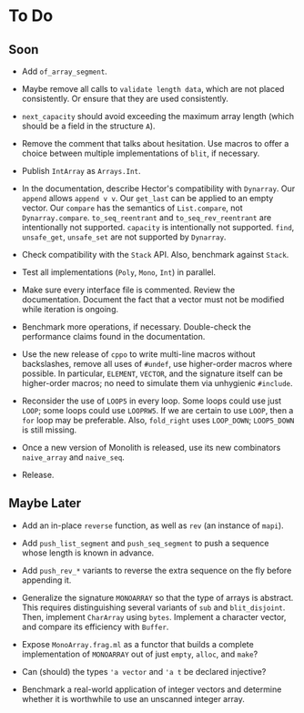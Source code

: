 # To Do

## Soon

* Add `of_array_segment`.

* Maybe remove all calls to `validate length data`,
  which are not placed consistently.
  Or ensure that they are used consistently.

* `next_capacity` should avoid exceeding the maximum array length
  (which should be a field in the structure `A`).

* Remove the comment that talks about hesitation.
  Use macros to offer a choice between multiple implementations of
  `blit`, if necessary.

* Publish `IntArray` as `Arrays.Int`.

* In the documentation, describe Hector's compatibility with `Dynarray`.
  Our `append` allows `append v v`.
  Our `get_last` can be applied to an empty vector.
  Our `compare` has the semantics of `List.compare`,
  not `Dynarray.compare`.
  `to_seq_reentrant` and `to_seq_rev_reentrant`
  are intentionally not supported.
  `capacity` is intentionally not supported.
  `find`, `unsafe_get`, `unsafe_set` are not supported by `Dynarray`.

* Check compatibility with the `Stack` API.
  Also, benchmark against `Stack`.

* Test all implementations (`Poly`, `Mono`, `Int`) in parallel.

* Make sure every interface file is commented. Review the documentation.
  Document the fact that a vector must not be modified while iteration is
  ongoing.

* Benchmark more operations, if necessary.
  Double-check the performance claims
  found in the documentation.

* Use the new release of `cppo`
  to write multi-line macros without backslashes,
  remove all uses of `#undef`,
  use higher-order macros where possible.
  In particular, `ELEMENT`, `VECTOR`, and the signature itself
  can be higher-order macros;
  no need to simulate them via unhygienic `#include`.

* Reconsider the use of `LOOP5` in every loop.
  Some loops could use just `LOOP`; some loops could use `LOOPRW5`.
  If we are certain to use `LOOP`, then a `for` loop may be preferable.
  Also, `fold_right` uses `LOOP_DOWN`; `LOOP5_DOWN` is still missing.

* Once a new version of Monolith is released,
  use its new combinators `naive_array` and `naive_seq`.

* Release.

## Maybe Later

* Add an in-place `reverse` function,
  as well as `rev` (an instance of `mapi`).

* Add `push_list_segment` and `push_seq_segment`
  to push a sequence whose length is known in advance.

* Add `push_rev_*` variants to reverse the extra sequence
  on the fly before appending it.

* Generalize the signature `MONOARRAY` so that the type of arrays is
  abstract. This requires distinguishing several variants of `sub`
  and `blit_disjoint`. Then, implement `CharArray` using `bytes`.
  Implement a character vector, and compare its efficiency with `Buffer`.

* Expose `MonoArray.frag.ml` as a functor that builds a complete
  implementation of `MONOARRAY` out of just `empty`, `alloc`, and
  `make`?

* Can (should) the types `'a vector` and `'a t` be declared injective?

* Benchmark a real-world application of integer vectors and determine
  whether it is worthwhile to use an unscanned integer array.
